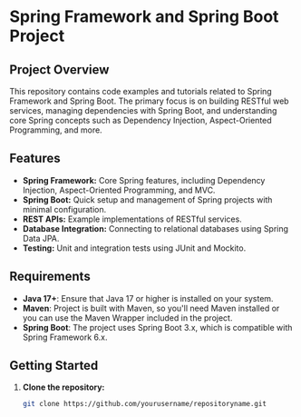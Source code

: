 # Spring Framework and Spring Boot Project

## Project Overview
This repository contains code examples and tutorials related to Spring Framework and Spring Boot. The primary focus is on building RESTful web services, managing dependencies with Spring Boot, and understanding core Spring concepts such as Dependency Injection, Aspect-Oriented Programming, and more.

## Features
- **Spring Framework:** Core Spring features, including Dependency Injection, Aspect-Oriented Programming, and MVC.
- **Spring Boot:** Quick setup and management of Spring projects with minimal configuration.
- **REST APIs:** Example implementations of RESTful services.
- **Database Integration:** Connecting to relational databases using Spring Data JPA.
- **Testing:** Unit and integration tests using JUnit and Mockito.

## Requirements
- **Java 17+**: Ensure that Java 17 or higher is installed on your system.
- **Maven**: Project is built with Maven, so you'll need Maven installed or you can use the Maven Wrapper included in the project.
- **Spring Boot**: The project uses Spring Boot 3.x, which is compatible with Spring Framework 6.x.

## Getting Started
1. **Clone the repository:**
   ```bash
   git clone https://github.com/yourusername/repositoryname.git
